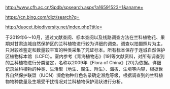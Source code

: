 http://www.cfh.ac.cn/Spdb/spsearch.aspx?a16591523=1&aname=

https://cn.bing.com/dict/search?q=

http://duocet.ibiodiversity.net/index.php?title=

于2019年6～10月，通过文献查阅、标本查阅以及线路调查方法在兰科植物花、果期对甘肃连城自然保护区的兰科植物进行较为详细的调查。调查以拍摄照片为主，只对较难鉴定和数量较丰富的种类采集了凭证标本。所有标本保存于连城自然保护区植物标本馆（LCFC）。室内参考《青海植物志》[19]等文献资料，对所有调查到的兰科植物进行分类鉴定，名称以2009年《Flora of China》[20]为依据。详细记录兰科植物的种类、生活型（地生、腐生、附生）、海拔、生境等内容，根据世界自然保护联盟（IUCN）濒危物种红色名录确定濒危等级，根据调查到的兰科植物物种数量及生境受干扰情况对兰科植物保护现状进行分析。

